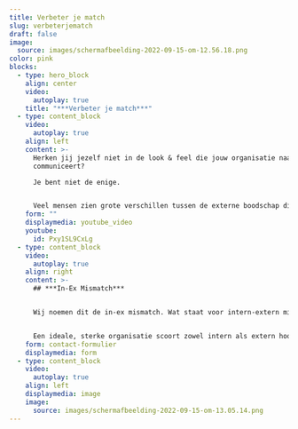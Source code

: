 ```yaml
---
title: Verbeter je match
slug: verbeterjematch
draft: false
image:
  source: images/schermafbeelding-2022-09-15-om-12.56.18.png
color: pink
blocks:
  - type: hero_block
    align: center
    video:
      autoplay: true
    title: "***Verbeter je match***"
  - type: content_block
    video:
      autoplay: true
    align: left
    content: >-
      Herken jij jezelf niet in de look & feel die jouw organisatie naar buiten
      communiceert? 

      Je bent niet de enige.


      Veel mensen zien grote verschillen tussen de externe boodschap die organisaties naar buiten communiceren, en het daarbij horende herkenbare, passende gedrag van de medewerkers intern.
    form: ""
    displaymedia: youtube_video
    youtube:
      id: Pxy1SL9CxLg
  - type: content_block
    video:
      autoplay: true
    align: right
    content: >-
      ## ***In-Ex Mismatch***


      Wij noemen dit de in-ex mismatch. Wat staat voor intern-extern mismatch.


      Een ideale, sterke organisatie scoort zowel intern als extern hoog op merkherkenbaarheid. Verbeter en versterk het vermogen van medewerkers, teams en organisatie. Gebaseerd op unieke wetenschappelijk onderbouwde modellen.
    form: contact-formulier
    displaymedia: form
  - type: content_block
    video:
      autoplay: true
    align: left
    displaymedia: image
    image:
      source: images/schermafbeelding-2022-09-15-om-13.05.14.png
---
```

